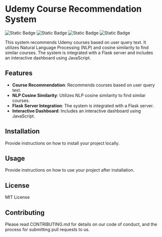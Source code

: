# Udemy Course Recommendation System 
![Static Badge](https://img.shields.io/badge/Python-cyan)
![Static Badge](https://img.shields.io/badge/Flask-orange)
![Static Badge](https://img.shields.io/badge/JavaScript-violet)
![Static Badge](https://img.shields.io/badge/NLP-Green)



This system recommends Udemy courses based on user query text. It utilizes Natural Language Processing (NLP) and cosine similarity to find similar courses. The system is integrated with a Flask server and includes an interactive dashboard using JavaScript.

## Features

- **Course Recommendation**: Recommends courses based on user query text.
- **NLP Cosine Similarity**: Utilizes NLP cosine similarity to find similar courses.
- **Flask Server Integration**: The system is integrated with a Flask server.
- **Interactive Dashboard**: Includes an interactive dashboard using JavaScript.

## Installation

Provide instructions on how to install your project locally.

## Usage

Provide instructions on how to use your project after installation.

## License 

MIT License 

## Contributing

Please read CONTRIBUTING.md for details on our code of conduct, and the process for submitting pull requests to us.


